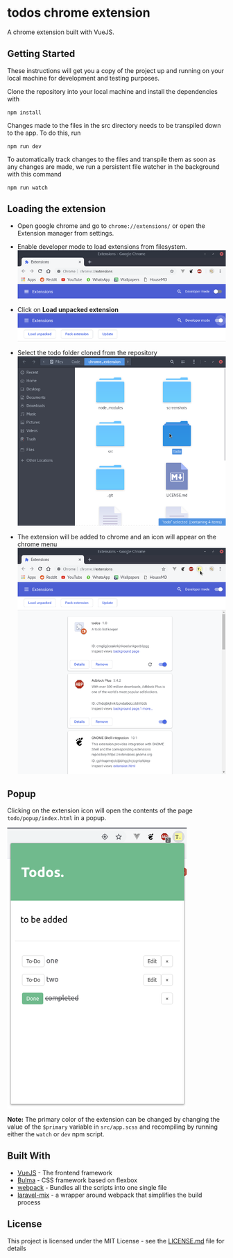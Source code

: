 # todos chrome extension
A chrome extension built with VueJS. 

## Getting Started

These instructions will get you a copy of the project up and running on your local machine for development and testing purposes.

Clone the repository into your local machine and install the dependencies with
```
npm install
```
Changes made to the files in the src directory needs to be transpiled down to the app. To do this, run
```
npm run dev
```
To automatically track changes to the files and transpile them as soon as any changes are made, we run a persistent file watcher in the background with this command
```
npm run watch
```

## Loading the extension

* Open google chrome and go to `chrome://extensions/` or open the Extension manager from settings.

* Enable developer mode to load extensions from filesystem.
![Enable developer mode](screenshots/developer-mode.png "Enable developer mode")

* Click on **Load unpacked extension**
![Load unpacked extension](screenshots/load-unpacked.png "Load unpacked extension")

* Select the todo folder cloned from the repository
![Select todo folder](screenshots/todo.png "Select todo folder")

* The extension will be added to chrome and an icon will appear on the chrome menu
![Extension added](screenshots/extension-added.png "Extension added")

## Popup

Clicking on the extension icon will open the contents of the page `todo/popup/index.html` in a popup.

![Extension](screenshots/extension.png "Extension")

**Note:** The primary color of the extension can be changed by changing the value of the ` $primary ` variable in `src/app.scss` and recompiling by running either the `watch` or `dev` npm script.
	


## Built With

* [VueJS](https://vuejs.org/) - The frontend framework
* [Bulma](https://bulma.io/) - CSS framework based on flexbox
* [webpack](https://webpack.js.org/) - Bundles all the scripts into one single file 
* [laravel-mix](https://laravel-mix.com/) - a wrapper around webpack that simplifies the build process

## License

This project is licensed under the MIT License - see the [LICENSE.md](LICENSE.md) file for details
